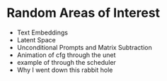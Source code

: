 # Random Areas of Interest

- Text Embeddings
- Latent Space
- Unconditional Prompts and Matrix Subtraction
- Animation of cfg through the unet
- example of through the scheduler 
- Why I went down this rabbit hole